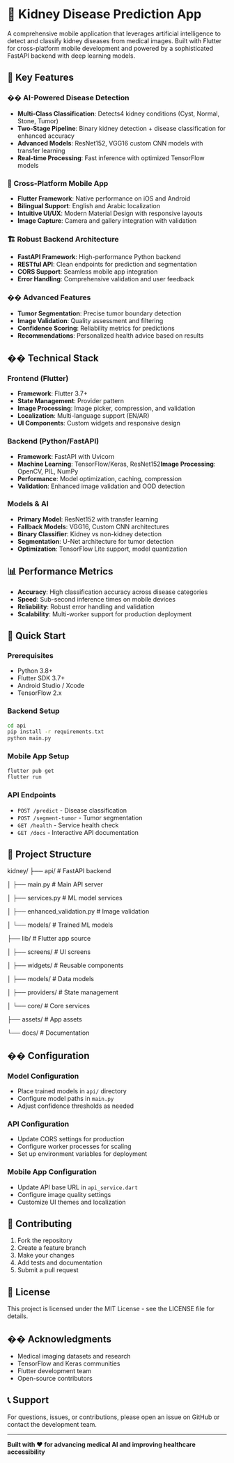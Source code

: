 
# 🏥 Kidney Disease Prediction App

A comprehensive mobile application that leverages artificial intelligence to detect and classify kidney diseases from medical images. Built with Flutter for cross-platform mobile development and powered by a sophisticated FastAPI backend with deep learning models.

## 🌟 Key Features

### �� AI-Powered Disease Detection
- **Multi-Class Classification**: Detects4 kidney conditions (Cyst, Normal, Stone, Tumor)
- **Two-Stage Pipeline**: Binary kidney detection + disease classification for enhanced accuracy
- **Advanced Models**: ResNet152, VGG16 custom CNN models with transfer learning
- **Real-time Processing**: Fast inference with optimized TensorFlow models

### 📱 Cross-Platform Mobile App
- **Flutter Framework**: Native performance on iOS and Android
- **Bilingual Support**: English and Arabic localization
- **Intuitive UI/UX**: Modern Material Design with responsive layouts
- **Image Capture**: Camera and gallery integration with validation

### 🏗️ Robust Backend Architecture
- **FastAPI Framework**: High-performance Python backend
- **RESTful API**: Clean endpoints for prediction and segmentation
- **CORS Support**: Seamless mobile app integration
- **Error Handling**: Comprehensive validation and user feedback

### �� Advanced Features
- **Tumor Segmentation**: Precise tumor boundary detection
- **Image Validation**: Quality assessment and filtering
- **Confidence Scoring**: Reliability metrics for predictions
- **Recommendations**: Personalized health advice based on results

## ��️ Technical Stack

### Frontend (Flutter)
- **Framework**: Flutter 3.7+
- **State Management**: Provider pattern
- **Image Processing**: Image picker, compression, and validation
- **Localization**: Multi-language support (EN/AR)
- **UI Components**: Custom widgets and responsive design

### Backend (Python/FastAPI)
- **Framework**: FastAPI with Uvicorn
- **Machine Learning**: TensorFlow/Keras, ResNet152**Image Processing**: OpenCV, PIL, NumPy
- **Performance**: Model optimization, caching, compression
- **Validation**: Enhanced image validation and OOD detection

### Models & AI
- **Primary Model**: ResNet152 with transfer learning
- **Fallback Models**: VGG16, Custom CNN architectures
- **Binary Classifier**: Kidney vs non-kidney detection
- **Segmentation**: U-Net architecture for tumor detection
- **Optimization**: TensorFlow Lite support, model quantization

## 📊 Performance Metrics

- **Accuracy**: High classification accuracy across disease categories
- **Speed**: Sub-second inference times on mobile devices
- **Reliability**: Robust error handling and validation
- **Scalability**: Multi-worker support for production deployment

## 🚀 Quick Start

### Prerequisites
- Python 3.8+
- Flutter SDK 3.7+
- Android Studio / Xcode
- TensorFlow 2.x

### Backend Setup
```bash
cd api
pip install -r requirements.txt
python main.py
```

### Mobile App Setup
```bash
flutter pub get
flutter run
```

### API Endpoints
- `POST /predict` - Disease classification
- `POST /segment-tumor` - Tumor segmentation
- `GET /health` - Service health check
- `GET /docs` - Interactive API documentation

## 📁 Project Structure
kidney/
├── api/ # FastAPI backend 

│ ├── main.py # Main API server

│ ├── services.py # ML model services

│ ├── enhanced_validation.py # Image validation

│ └── models/ # Trained ML models

├── lib/ # Flutter app source

│ ├── screens/ # UI screens

│ ├── widgets/ # Reusable components

│ ├── models/ # Data models

│ ├── providers/ # State management

│ └── core/ # Core services

├── assets/ # App assets

└── docs/ # Documentation


## �� Configuration

### Model Configuration
- Place trained models in `api/` directory
- Configure model paths in `main.py`
- Adjust confidence thresholds as needed

### API Configuration
- Update CORS settings for production
- Configure worker processes for scaling
- Set up environment variables for deployment

### Mobile App Configuration
- Update API base URL in `api_service.dart`
- Configure image quality settings
- Customize UI themes and localization



## 🤝 Contributing

1. Fork the repository
2. Create a feature branch
3. Make your changes
4. Add tests and documentation
5. Submit a pull request

## 📄 License

This project is licensed under the MIT License - see the LICENSE file for details.

## �� Acknowledgments

- Medical imaging datasets and research
- TensorFlow and Keras communities
- Flutter development team
- Open-source contributors

## 📞 Support

For questions, issues, or contributions, please open an issue on GitHub or contact the development team.

---

**Built with ❤️ for advancing medical AI and improving healthcare accessibility**
